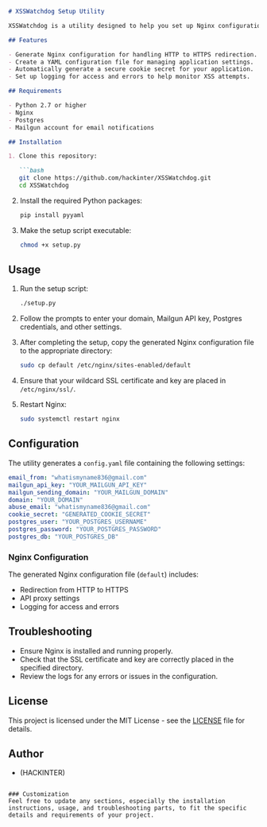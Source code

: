 ```markdown
# XSSWatchdog Setup Utility

XSSWatchdog is a utility designed to help you set up Nginx configurations and manage settings for an XSS monitoring system. This utility simplifies the process of configuring your server to handle XSS payloads and ensures that all necessary components are in place.

## Features

- Generate Nginx configuration for handling HTTP to HTTPS redirection.
- Create a YAML configuration file for managing application settings.
- Automatically generate a secure cookie secret for your application.
- Set up logging for access and errors to help monitor XSS attempts.

## Requirements

- Python 2.7 or higher
- Nginx
- Postgres
- Mailgun account for email notifications

## Installation

1. Clone this repository:

   ```bash
   git clone https://github.com/hackinter/XSSWatchdog.git
   cd XSSWatchdog
   ```

2. Install the required Python packages:

   ```bash
   pip install pyyaml
   ```

3. Make the setup script executable:

   ```bash
   chmod +x setup.py
   ```

## Usage

1. Run the setup script:

   ```bash
   ./setup.py
   ```

2. Follow the prompts to enter your domain, Mailgun API key, Postgres credentials, and other settings.

3. After completing the setup, copy the generated Nginx configuration file to the appropriate directory:

   ```bash
   sudo cp default /etc/nginx/sites-enabled/default
   ```

4. Ensure that your wildcard SSL certificate and key are placed in `/etc/nginx/ssl/`.

5. Restart Nginx:

   ```bash
   sudo systemctl restart nginx
   ```

## Configuration

The utility generates a `config.yaml` file containing the following settings:

```yaml
email_from: "whatismyname836@gmail.com"
mailgun_api_key: "YOUR_MAILGUN_API_KEY"
mailgun_sending_domain: "YOUR_MAILGUN_DOMAIN"
domain: "YOUR_DOMAIN"
abuse_email: "whatismyname836@gmail.com"
cookie_secret: "GENERATED_COOKIE_SECRET"
postgres_user: "YOUR_POSTGRES_USERNAME"
postgres_password: "YOUR_POSTGRES_PASSWORD"
postgres_db: "YOUR_POSTGRES_DB"
```

### Nginx Configuration

The generated Nginx configuration file (`default`) includes:

- Redirection from HTTP to HTTPS
- API proxy settings
- Logging for access and errors

## Troubleshooting

- Ensure Nginx is installed and running properly.
- Check that the SSL certificate and key are correctly placed in the specified directory.
- Review the logs for any errors or issues in the configuration.

## License

This project is licensed under the MIT License - see the [LICENSE](LICENSE) file for details.

## Author

- (HACKINTER)
```

### Customization
Feel free to update any sections, especially the installation instructions, usage, and troubleshooting parts, to fit the specific details and requirements of your project.

